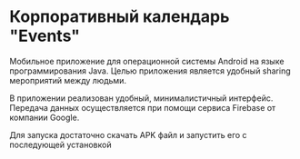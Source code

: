 # Корпоративный календарь "Events"

Мобильное приложение для операционной системы Android на языке программирования Java. Целью приложения является удобный sharing мероприятий между людьми.

В приложении реализован удобный, минималистичный интерфейс. Передача данных осуществляется при помощи сервиса Firebase от компании Google.

Для запуска достаточно скачать APK файл и запустить его с последующей установкой